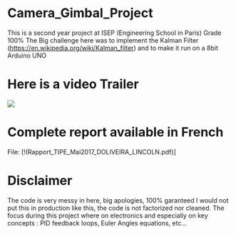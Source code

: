 # Camera_Gimbal_Project
This is a second year project at ISEP (Engineering School in Paris) Grade 100%
The Big challenge here was to implement the Kalman Filter (https://en.wikipedia.org/wiki/Kalman_filter) and to make it run on a 8bit Arduino UNO 
# Here is a video Trailer
[![](http://img.youtube.com/vi/CbVkS4JTXWI/0.jpg)](http://www.youtube.com/watch?v=CbVkS4JTXWI "Camera Gimbal Trailer")
# Complete report available in French
File: [!(Rapport_TIPE_Mai2017_DOLIVEIRA_LINCOLN.pdf)]


# Disclaimer
The code is very messy in here, big apologies, 100% garanteed I would not put this in production like this, the code is not factorized nor cleaned. The focus during this project where on electronics and especially on key concepts : PID feedback loops, Euler Angles equations, etc...

